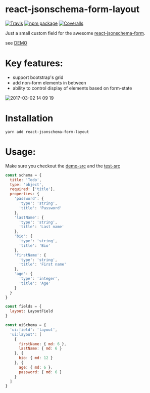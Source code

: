 # react-jsonschema-form-layout

[![Travis][build-badge]][build]
[![npm package][npm-badge]][npm]
[![Coveralls][coveralls-badge]][coveralls]

Just a small custom field for the awesome [react-jsonschema-form](https://github.com/mozilla-services/react-jsonschema-form).

see [DEMO](https://audibene-labs.github.io/react-jsonschema-form-layout/demo/dist/index.html)

# Key features:

* support bootstrap's grid
* add non-form elements in between
* ability to control display of elements based on form-state

[build-badge]: https://img.shields.io/travis/audibene-labs/react-jsonschema-form-layout/master.png?style=flat-square
[build]: https://travis-ci.org/audibene-labs/react-jsonschema-form-layout

[npm-badge]: https://img.shields.io/npm/v/npm-package.png?style=flat-square
[npm]: https://www.npmjs.org/package/react-jsonschema-form-layout

[coveralls-badge]: https://img.shields.io/coveralls/audibene-labs/react-jsonschema-form-layout/master.png?style=flat-square
[coveralls]: https://coveralls.io/github/audibene-labs/react-jsonschema-form-layout


![2017-03-02 14 09 19](https://cloud.githubusercontent.com/assets/179281/23513296/ce427434-ff63-11e6-8cfd-d3d3ae8467bd.gif)


# Installation

```
yarn add react-jsonschema-form-layout
```

# Usage:

Make sure you checkout the [demo-src](https://github.com/audibene-labs/react-jsonschema-form-layout/blob/master/demo/src/index.js) and the [test-src](https://github.com/audibene-labs/react-jsonschema-form-layout/blob/master/tests/simple.spec.js)

```javascript
const schema = {
  title: 'Todo',
  type: 'object',
  required: ['title'],
  properties: {
    'password': {
      'type': 'string',
      'title': 'Password'
    },
    'lastName': {
      'type': 'string',
      'title': 'Last name'
    },
    'bio': {
      'type': 'string',
      'title': 'Bio'
    },
    'firstName': {
      'type': 'string',
      'title': 'First name'
    },
    'age': {
      'type': 'integer',
      'title': 'Age'
    }
  }
}

const fields = {
  layout: LayoutField
}

const uiSchema = {
  'ui:field': 'layout',
  'ui:layout': [
    {
      firstName: { md: 6 },
      lastName: { md: 6 }
    }, {
      bio: { md: 12 }
    }, {
      age: { md: 6 },
      password: { md: 6 }
    }
  ]
}
```
